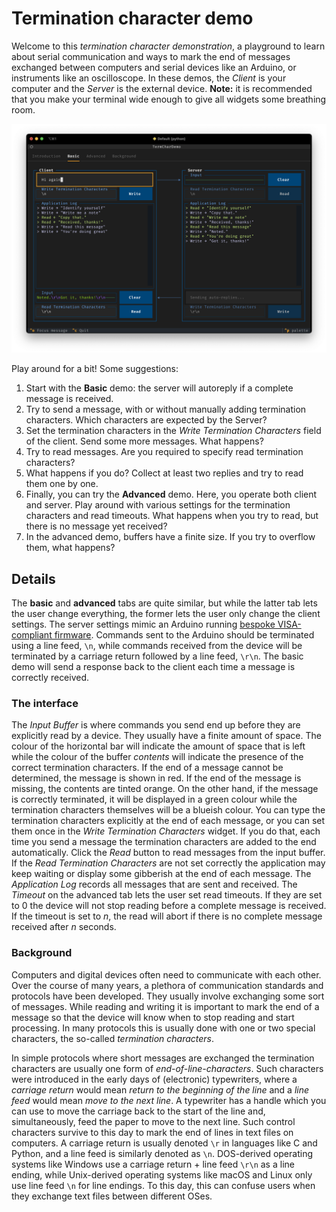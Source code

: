 # Termination character demo

Welcome to this _termination character demonstration_, a playground to learn about serial communication and ways to mark the end of messages exchanged between computers and serial devices like an Arduino, or instruments like an oscilloscope. In these demos, the _Client_ is your computer and the _Server_ is the external device. **Note:** it is recommended that you make your terminal wide enough to give all widgets some breathing room.

![screenshot of basic demo](https://raw.githubusercontent.com/NatuurkundePracticumAmsterdam/termchar-demo/refs/heads/main/docs/screenshots/screenshot-basic.png)

Play around for a bit! Some suggestions:

1. Start with the **Basic** demo: the server will autoreply if a complete message is received.
2. Try to send a message, with or without manually adding termination characters. Which characters are expected by the Server?
3. Set the termination characters in the _Write Termination Characters_ field of the client. Send some more messages. What happens?
4. Try to read messages. Are you required to specify read termination characters?
5. What happens if you do? Collect at least two replies and try to read them one by one.
6. Finally, you can try the **Advanced** demo. Here, you operate both client and server. Play around with various settings for the termination characters and read timeouts. What happens when you try to read, but there is no message yet received?
7. In the advanced demo, buffers have a finite size. If you try to overflow them, what happens?


## Details

The **basic** and **advanced** tabs are quite similar, but while the latter tab lets the user change everything, the former lets the user only change the client settings. The server settings mimic an Arduino running [bespoke VISA-compliant firmware](https://github.com/davidfokkema/arduino-visa-firmware). Commands sent to the Arduino should be terminated using a line feed, `\n`, while commands received from the device will be terminated by a carriage return followed by a line feed, `\r\n`. The basic demo will send a response back to the client each time a message is correctly received.


### The interface

The _Input Buffer_ is where commands you send end up before they are explicitly read by a device. They usually have a finite amount of space. The colour of the horizontal bar will indicate the amount of space that is left while the colour of the buffer _contents_ will indicate the presence of the correct termination characters. If the end of a message cannot be determined, the message is shown in red. If the end of the message is missing, the contents are tinted orange. On the other hand, if the message is correctly terminated, it will be displayed in a green colour while the termination characters themselves will be a blueish colour. You can type the termination characters explicitly at the end of each message, or you can set them once in the _Write Termination Characters_ widget. If you do that, each time you send a message the termination characters are added to the end automatically. Click the _Read_ button to read messages from the input buffer. If the _Read Termination Characters_ are not set correctly the application may keep waiting or display some gibberish at the end of each message. The _Application Log_ records all messages that are sent and received. The _Timeout_ on the advanced tab lets the user set read timeouts. If they are set to 0 the device will not stop reading before a complete message is received. If the timeout is set to _n_, the read will abort if there is no complete message received after _n_ seconds.


### Background

Computers and digital devices often need to communicate with each other. Over the course of many years, a plethora of communication standards and protocols have been developed. They usually involve exchanging some sort of messages. While reading and writing it is important to mark the end of a message so that the device will know when to stop reading and start processing. In many protocols this is usually done with one or two special characters, the so-called _termination characters_.

In simple protocols where short messages are exchanged the termination characters are usually one form of _end-of-line-characters_. Such characters were introduced in the early days of (electronic) typewriters, where a _carriage return_ would mean _return to the beginning of the line_ and a _line feed_ would mean _move to the next line_. A typewriter has a handle which you can use to move the carriage back to the start of the line and, simultaneously, feed the paper to move to the next line. Such control characters survive to this day to mark the end of lines in text files on computers. A carriage return is usually denoted `\r` in languages like C and Python, and a line feed is similarly denoted as `\n`. DOS-derived operating systems like Windows use a carriage return + line feed `\r\n` as a line ending, while Unix-derived operating systems like macOS and Linux only use line feed `\n` for line endings. To this day, this can confuse users when they exchange text files between different OSes.
